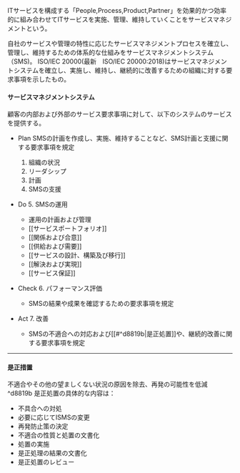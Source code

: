 ITサービスを構成する「People,Process,Product,Partner」を効果的かつ効率的に組み合わせてITサービスを実施、管理、維持していくことをサービスマネジメントという。

自社のサービスや管理の特性に応じたサービスマネジメントプロセスを確立し、管理し、維持するための体系的な仕組みをサービスマネジメントシステム（SMS)。
ISO/IEC 20000(最新　ISO/IEC 20000:2018)はサービスマネジメントシステムを確立し、実施し、維持し、継続的に改善するための組織に対する要求事項を示したもの。

#### サービスマネジメントシステム
顧客の内部および外部のサービス要求事項に対して、以下のシステムのサービスを提供する。
- Plan
  SMSの計画を作成し、実施、維持することなど、SMS計画と支援に関する要求事項を規定
  1. 組織の状況
  2. リーダシップ
  3. 計画
  4. SMSの支援

- Do
  5. SMSの運用
     - 運用の計画および管理
     - [[サービスポートフォリオ]]
     - [[関係および合意]]
     - [[供給および需要]]
     - [[サービスの設計、構築及び移行]]
     - [[解決および実現]]
     - [[サービス保証]]

- Check
  6. パフォーマンス評価
     - SMSの結果や成果を確認するための要求事項を規定

- Act
  7. 改善
     - SMSの不適合への対応および[[#^d8819b|是正処置]]や、継続的改善に関する要求事項を規定



---
#### 是正措置
不適合やその他の望ましくない状況の原因を除去、再発の可能性を低減 ^d8819b
是正処置の具体的な内容は：
- 不具合への対処
- 必要に応じてISMSの変更
- 再発防止策の決定
- 不適合の性質と処置の文書化
- 処置の実施
- 是正処理の結果の文書化
- 是正処置のレビュー